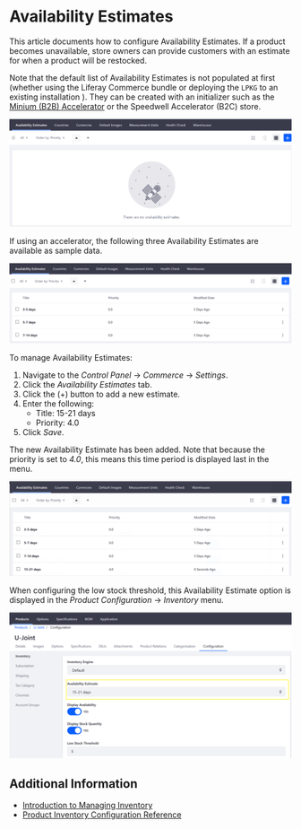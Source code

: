 # Availability Estimates

This article documents how to configure Availability Estimates. If a product becomes unavailable, store owners can provide customers with an estimate for when a product will be restocked.

Note that the default list of Availability Estimates is not populated at first (whether using the Liferay Commerce bundle or deploying the `LPKG` to an existing installation ). They can be created with an initializer such as the [Minium (B2B) Accelerator](../getting-started/using-the-minium-accelerator-to-jump-start-your-b2b-store.md) or the Speedwell Accelerator (B2C) store.

![Availability Estimates are created with an initializer](./availability-estimates/images/04.png)

If using an accelerator, the following three Availability Estimates are available as sample data.

![Managing Availability Estimates](./availability-estimates/images/01.png)

To manage Availability Estimates:

1. Navigate to the _Control Panel_ → _Commerce_ → _Settings_.
1. Click the _Availability Estimates_ tab.
1. Click the (+) button to add a new estimate.
1. Enter the following:
    * Title: 15-21 days
    * Priority: 4.0
1. Click _Save_.

The new Availability Estimate has been added. Note that because the priority is set to _4.0_, this means this time period is displayed last in the menu.

![New Availability Estimate](./availability-estimates/images/02.png)

When configuring the low stock threshold, this Availability Estimate option is displayed in the _Product Configuration_ → _Inventory_ menu.

![Availability Estimates in Inventory Dropdown](./availability-estimates/images/03.png)

## Additional Information

* [Introduction to Managing Inventory](./introduction-to-managing-inventory.md)
* [Product Inventory Configuration Reference](./product-inventory-configuration-reference.md)
